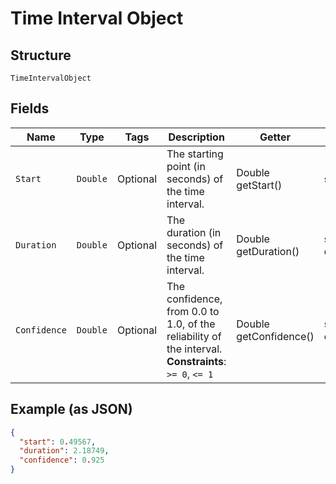 
# Time Interval Object

## Structure

`TimeIntervalObject`

## Fields

| Name | Type | Tags | Description | Getter | Setter |
|  --- | --- | --- | --- | --- | --- |
| `Start` | `Double` | Optional | The starting point (in seconds) of the time interval. | Double getStart() | setStart(Double start) |
| `Duration` | `Double` | Optional | The duration (in seconds) of the time interval. | Double getDuration() | setDuration(Double duration) |
| `Confidence` | `Double` | Optional | The confidence, from 0.0 to 1.0, of the reliability of the interval.<br>**Constraints**: `>= 0`, `<= 1` | Double getConfidence() | setConfidence(Double confidence) |

## Example (as JSON)

```json
{
  "start": 0.49567,
  "duration": 2.18749,
  "confidence": 0.925
}
```

